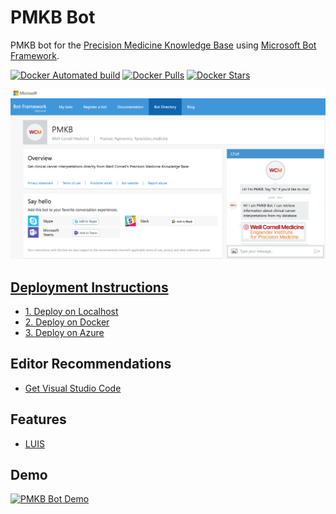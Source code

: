 # PMKB Bot

PMKB bot for the [Precision Medicine Knowledge Base](https://pmkb.weill.cornell.edu) using [Microsoft Bot Framework](https://dev.botframework.com/).

[![Docker Automated build](https://img.shields.io/docker/automated/jrottenberg/ffmpeg.svg)](https://hub.docker.com/r/elementolab/pmkb-bot/) [![Docker Pulls](https://img.shields.io/docker/pulls/elementolab/pmkb-bot.svg)](https://hub.docker.com/r/elementolab/pmkb-bot/) [![Docker Stars](https://img.shields.io/docker/stars/elementolab/pmkb-bot.svg)](https://hub.docker.com/r/elementolab/pmkb-bot/)

[![PMKB Bot](/docs/images/PMKB_bot.png)](http://bots.botframework.com/bot?id=pmkb)

## [Deployment Instructions](docs/deployment_instructions.md)

- [1. Deploy on Localhost](docs/deployment_instructions.md#1-deploy-on-localhost)
- [2. Deploy on Docker](docs/deployment_instructions.md#2-deploy-using-docker)
- [3. Deploy on Azure](docs/deployment_instructions.md#3-deploy-to-azure)

## Editor Recommendations

- [Get Visual Studio Code](https://code.visualstudio.com/Download)

## Features

- [LUIS](https://luis.ai)

## Demo

[![PMKB Bot Demo](https://media.giphy.com/media/l0Iy1Rbs1TGPRwtj2/giphy.gif)](http://bots.botframework.com/bot?id=pmkb)